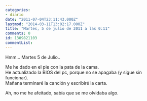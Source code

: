```yaml
---
categories:
- diario
date: "2011-07-04T23:11:43.000Z"
lastmod: "2014-03-11T13:02:17.000Z"
title: "Martes, 5 de julio de 2011 a las 0:11"
comments: 0
id: 1309821103
commentList:
---
```


Hmm... Martes 5 de Julio..  
  
Me he dado en el pie con la pata de la cama.  
He actualizado la BIOS del pc, porque no se apagaba (y sigue sin funcionar).  
Mañana terminaré la canción y escribiré la carta.  
  
Ah, no me he afeitado, sabía que se me olvidaba algo.